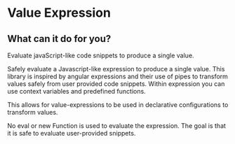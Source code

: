 # Value Expression

## What can it do for you?

Evaluate javaScript-like code snippets to produce a single value.

Safely evaluate a Javascript-like expression to produce a single value. This library is inspired by angular expressions and their use of pipes to transform
values safely from user provided code snippets.
Within expression you can use context variables and predefined functions.

This allows for value-expressions to be used in declarative configurations
to transform values.

No eval or new Function is used to evaluate the expression. The goal is that it is
safe to evaluate user-provided snippets.
